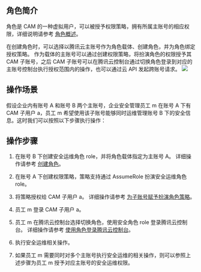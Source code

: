 ## 角色简介
角色是 CAM 的一种虚拟用户，可以被授予权限策略，拥有所属主账号的相应权限，详细说明请参考 [角色概述](https://cloud.tencent.com/document/product/598/19420)。

在创建角色时，可以选择以腾讯云主账号作为角色载体、创建角色，并为角色绑定授权策略。 作为载体的主账号可以通过创建权限策略，将扮演角色的权限授予其 CAM 子账号，之后 CAM 子账号可以在腾讯云控制台通过切换角色登录到对应的主账号控制台执行授权范围内的操作，也可以通过云 API 发起跨账号请求。
![](https://qcloudimg.tencent-cloud.cn/raw/bf0975a68f466130c406075daffc6f9a.png)   

## 操作场景

假设企业内有账号 A 和账号 B 两个主账号，企业安全管理员工 m 在账号 A 下有 CAM 子用户 a，员工 m 希望使用该子账号能够同时运维管理账号 B 下的安全信息。这时我们可以按照以下步骤执行操作：

## 操作步骤
1. 在账号 B 下创建安全运维角色 role，并将角色载体指定为主账号 A。
详细操作请参考 [创建角色](https://cloud.tencent.com/document/product/598/19381)。

2. 在账号 A 下创建权限策略，策略支持通过 AssumeRole 扮演安全运维角色 role。

3. 将策略授权给 CAM 子用户 a。
详细操作请参考 [为子账号赋予扮演角色策略](https://cloud.tencent.com/document/product/598/19422)。

4. 员工 m 登录 CAM 子用户 a。
5. 员工 m 在腾讯云控制台选择切换角色，使用安全角色 role 登录腾讯云控制台。
详细操作请参考 [使用角色登录腾讯云控制台](https://cloud.tencent.com/document/product/598/19419)。

6. 执行安全运维相关操作。

7. 如果员工 m 需要同时对多个主账号执行安全运维的相关操作，则可以参照上述步骤为员工 m 授予对应主账号的安全运维权限。
